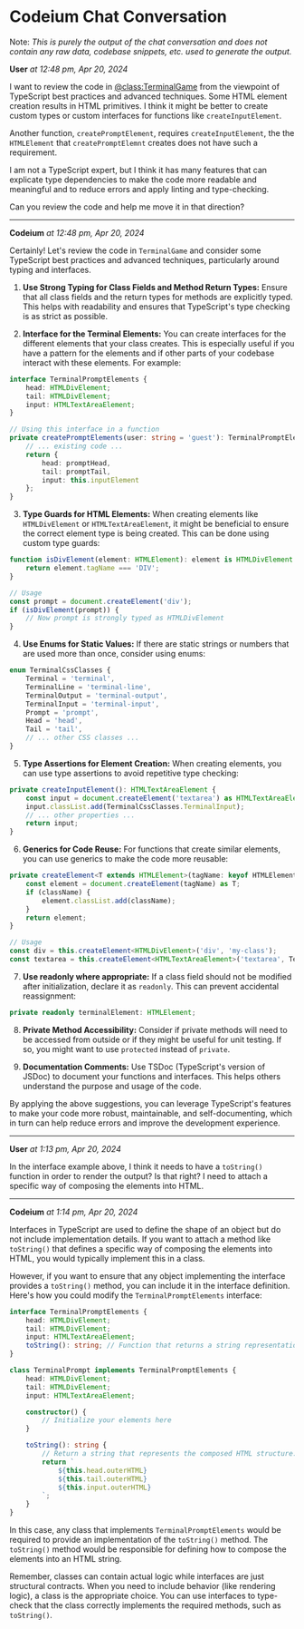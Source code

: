 # Codeium Chat Conversation

Note: _This is purely the output of the chat conversation and does not contain any raw data, codebase snippets, etc. used to generate the output._

**User** _at 12:48 pm, Apr 20, 2024_

I want to review the code in [@class:TerminalGame](cci:2://d:\T3\Projects\self\handex.io\assets\ts\terminal.ts:4:0-128:1) from the viewpoint of TypeScript best practices and advanced techniques. Some HTML element creation results in HTML primitives. I think it might be better to create custom types or custom interfaces for functions like `createInputElement`. 

Another function, `createPromptElement`, requires `createInputElement`, the the `HTMLElement` that `createPromptElemnt` creates does not have such a requirement. 

I am not a TypeScript expert, but I think it has many features that can explicate type dependencies to make the code more readable and meaningful and to reduce errors and apply linting and type-checking.

Can you review the code and help me move it in that direction?

---

**Codeium** _at 12:48 pm, Apr 20, 2024_

Certainly! Let's review the code in `TerminalGame` and consider some TypeScript best practices and advanced techniques, particularly around typing and interfaces.

1. **Use Strong Typing for Class Fields and Method Return Types:**
   Ensure that all class fields and the return types for methods are explicitly typed. This helps with readability and ensures that TypeScript's type checking is as strict as possible.

2. **Interface for the Terminal Elements:**
   You can create interfaces for the different elements that your class creates. This is especially useful if you have a pattern for the elements and if other parts of your codebase interact with these elements. For example:

```typescript
interface TerminalPromptElements {
    head: HTMLDivElement;
    tail: HTMLDivElement;
    input: HTMLTextAreaElement;
}

// Using this interface in a function
private createPromptElements(user: string = 'guest'): TerminalPromptElements {
    // ... existing code ...
    return {
        head: promptHead,
        tail: promptTail,
        input: this.inputElement
    };
}
```

3. **Type Guards for HTML Elements:**
   When creating elements like `HTMLDivElement` or `HTMLTextAreaElement`, it might be beneficial to ensure the correct element type is being created. This can be done using custom type guards:

```typescript
function isDivElement(element: HTMLElement): element is HTMLDivElement {
    return element.tagName === 'DIV';
}

// Usage
const prompt = document.createElement('div');
if (isDivElement(prompt)) {
    // Now prompt is strongly typed as HTMLDivElement
}
```

4. **Use Enums for Static Values:**
   If there are static strings or numbers that are used more than once, consider using enums:

```typescript
enum TerminalCssClasses {
    Terminal = 'terminal',
    TerminalLine = 'terminal-line',
    TerminalOutput = 'terminal-output',
    TerminalInput = 'terminal-input',
    Prompt = 'prompt',
    Head = 'head',
    Tail = 'tail',
    // ... other CSS classes ...
}
```

5. **Type Assertions for Element Creation:**
   When creating elements, you can use type assertions to avoid repetitive type checking:

```typescript
private createInputElement(): HTMLTextAreaElement {
    const input = document.createElement('textarea') as HTMLTextAreaElement;
    input.classList.add(TerminalCssClasses.TerminalInput);
    // ... other properties ...
    return input;
}
```

6. **Generics for Code Reuse:**
   For functions that create similar elements, you can use generics to make the code more reusable:

```typescript
private createElement<T extends HTMLElement>(tagName: keyof HTMLElementTagNameMap, className?: string): T {
    const element = document.createElement(tagName) as T;
    if (className) {
        element.classList.add(className);
    }
    return element;
}

// Usage
const div = this.createElement<HTMLDivElement>('div', 'my-class');
const textarea = this.createElement<HTMLTextAreaElement>('textarea', TerminalCssClasses.TerminalInput);
```

7. **Use readonly where appropriate:**
   If a class field should not be modified after initialization, declare it as `readonly`. This can prevent accidental reassignment:

```typescript
private readonly terminalElement: HTMLElement;
```

8. **Private Method Accessibility:**
   Consider if private methods will need to be accessed from outside or if they might be useful for unit testing. If so, you might want to use `protected` instead of `private`.

9. **Documentation Comments:**
   Use TSDoc (TypeScript's version of JSDoc) to document your functions and interfaces. This helps others understand the purpose and usage of the code.

By applying the above suggestions, you can leverage TypeScript's features to make your code more robust, maintainable, and self-documenting, which in turn can help reduce errors and improve the development experience.

---

**User** _at 1:13 pm, Apr 20, 2024_

In the interface example above, I think it needs to have a `toString()` function in order to render the output? Is that right? I need to attach a specific way of composing the elements into HTML.

---

**Codeium** _at 1:14 pm, Apr 20, 2024_

Interfaces in TypeScript are used to define the shape of an object but do not include implementation details. If you want to attach a method like `toString()` that defines a specific way of composing the elements into HTML, you would typically implement this in a class.

However, if you want to ensure that any object implementing the interface provides a `toString()` method, you can include it in the interface definition. Here's how you could modify the `TerminalPromptElements` interface:

```typescript
interface TerminalPromptElements {
    head: HTMLDivElement;
    tail: HTMLDivElement;
    input: HTMLTextAreaElement;
    toString(): string; // Function that returns a string representation
}

class TerminalPrompt implements TerminalPromptElements {
    head: HTMLDivElement;
    tail: HTMLDivElement;
    input: HTMLTextAreaElement;

    constructor() {
        // Initialize your elements here
    }

    toString(): string {
        // Return a string that represents the composed HTML structure.
        return `
            ${this.head.outerHTML}
            ${this.tail.outerHTML}
            ${this.input.outerHTML}
        `;
    }
}
```

In this case, any class that implements `TerminalPromptElements` would be required to provide an implementation of the `toString()` method. The `toString()` method would be responsible for defining how to compose the elements into an HTML string.

Remember, classes can contain actual logic while interfaces are just structural contracts. When you need to include behavior (like rendering logic), a class is the appropriate choice. You can use interfaces to type-check that the class correctly implements the required methods, such as `toString()`.